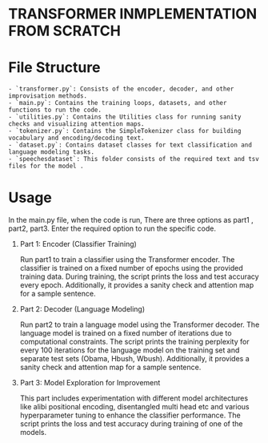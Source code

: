 # TRANSFORMER INMPLEMENTATION FROM SCRATCH

# File Structure
    - `transformer.py`: Consists of the encoder, decoder, and other improvisation methods.
    - `main.py`: Contains the training loops, datasets, and other functions to run the code.
    - `utilities.py`: Contains the Utilities class for running sanity checks and visualizing attention maps.
    - `tokenizer.py`: Contains the SimpleTokenizer class for building vocabulary and encoding/decoding text.
    - `dataset.py`: Contains dataset classes for text classification and language modeling tasks.
    - `speechesdataset`: This folder consists of the required text and tsv files for the model .




# Usage

In the main.py file, when the code is run, There are three options as part1 , part2, part3. Enter the required option to run the specific code.

1. Part 1: Encoder (Classifier Training)
   
   Run part1 to train a classifier using the Transformer encoder.
   The classifier is trained on a fixed number of epochs using the provided training data.
   During training, the script prints the loss and test accuracy every epoch.
   Additionally, it provides a sanity check and attention map for a sample sentence.

2. Part 2: Decoder (Language Modeling)

   Run part2 to train a language model using the Transformer decoder.
   The language model is trained on a fixed number of iterations due to computational constraints.
   The script prints the training perplexity for every 100 iterations for the language model on the training set and separate test sets (Obama, Hbush, Wbush).
   Additionally, it provides a sanity check and attention map for a sample sentence.
   

3. Part 3: Model Exploration for Improvement

   This part includes experimentation with different model architectures like alibi positional encoding, disentangled multi head etc and various hyperparameter tuning to enhance the 
   classifier performance. The script prints the loss and test accuracy during training of one of the models.



